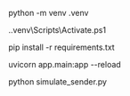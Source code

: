 python -m venv .venv

.\.venv\Scripts\Activate.ps1

pip install -r requirements.txt

uvicorn app.main:app --reload

python simulate_sender.py
